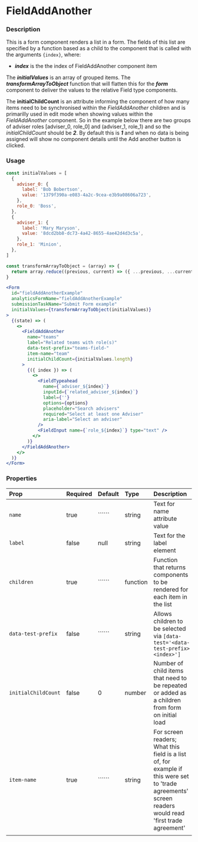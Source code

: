 # FieldAddAnother

### Description

This is a form component renders a list in a form. The fields of this list are specified by a function based as a child to the component that is called with the arguments `{index}`, where:

- ***index*** is the the index of FieldAddAnother component item

The ***initialValues*** is an array of grouped items. The ***transformArrayToObject*** function that will flatten this for the ***form*** component to deliver the values to the relative Field type components. 

The **initialChildCount** is an attribute informing the component of how many items need to be synchronised within the *FieldAddAnother* children and is primarilly used in edit mode when showing values within the *FieldAddAnother* component. So in the example below there are two groups of adviser roles [adviser_0, role_0] and (adviser_1, role_1) and so the *initialChildCount* should be ***2***. By default this is ***1*** and when no data is being assigned will show no component details until the Add another button is clicked.

### Usage

```jsx
const initialValues = [
  {
    adviser_0: {
      label: 'Bob Bobertson',
      value: '1379f390a-e083-4a2c-9cea-e3b9a08606a723',
    },
    role_0: 'Boss',
  },
  {
    adviser_1: {
      label: 'Mary Maryson',
      value: '8dcd2bb8-dc73-4a42-8655-4ae42d4d3c5a',
    },
    role_1: 'Minion',
  },
]

const transformArrayToObject = (array) => {
  return array.reduce((previous, current) => ({ ...previous, ...current }))
}

<Form
  id="fieldAddAnotherExample"
  analyticsFormName="fieldAddAnotherExample"
  submissionTaskName="Submit Form example"
  initialValues={transformArrayToObject(initialValues)}
>
  {(state) => (
    <>
      <FieldAddAnother
        name="teams"
        label="Related teams with role(s)"
        data-test-prefix="teams-field-"
        item-name="team"
        initialChildCount={initialValues.length}
      >
        {({ index }) => (
          <>
            <FieldTypeahead
              name={`adviser_${index}`}
              inputId={`related_adviser_${index}`}
              label={''}
              options={options}
              placeholder="Search advisers"
              required="Select at least one Adviser"
              aria-label="Select an adviser"
            />
            <FieldInput name={`role_${index}`} type="text" />
          </>
        )}
      </FieldAddAnother>
    </>
  )}
</Form>
```

### Properties

| Prop               | Required | Default | Type                           | Description                                                                                                                                            |
| :----------------- | :------- | :------ | :----------------------------- | :----------------------------------------------------------------------------------------------------------------------------------------------------- |
| `name`             | true     | ``````  | string                         | Text for name attribute value                                                                                                                          |
| `label`            | false    | null    | string                         | Text for the label element                                                                                                                             |
| `children`         | true     | ``````  | function                       | Function that returns components to be rendered for each item in the list                                                                              |
| `data-test-prefix` | false    | ``````  | string                         | Allows children to be selected via `[data-test='<data-test-prefix><index>']`                                                                           |||
| `initialChildCount` | false    | 0                                                            | number   | Number of child items that need to be repeated or added as a children from form on initial load |
| `item-name` | true | `````` | string | For screen readers; What this field is a list of, for example if this were set to 'trade agreements' screen readers would read 'first trade agreement' |
|                     |          |                                                              |          |                                                              |

